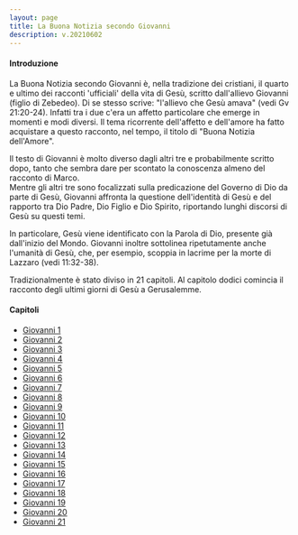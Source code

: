 ```yaml
---
layout: page
title: La Buona Notizia secondo Giovanni
description: v.20210602
---
```


#### Introduzione
La Buona Notizia secondo Giovanni è, nella tradizione dei cristiani, il quarto e ultimo dei racconti 'ufficiali' della vita di Gesù, 
scritto dall'allievo Giovanni (figlio di Zebedeo). Di se stesso scrive: "l'allievo che Gesù amava" (vedi Gv 21:20-24). 
Infatti tra i due c'era un affetto particolare che emerge in momenti e modi diversi. 
Il tema ricorrente dell'affetto e dell'amore ha fatto acquistare a questo racconto, nel tempo, il titolo di "Buona Notizia dell'Amore".

Il testo di Giovanni è molto diverso dagli altri tre e probabilmente scritto dopo, 
tanto che sembra dare per scontato la conoscenza almeno del racconto di Marco.  
Mentre gli altri tre sono focalizzati sulla predicazione del Governo di Dio da parte di Gesù, 
Giovanni affronta la questione dell'identità di Gesù e del rapporto tra Dio Padre, Dio Figlio e Dio Spirito, 
riportando lunghi discorsi di Gesù su questi temi.

In particolare, Gesù viene identificato con la Parola di Dio, presente già dall'inizio del Mondo. 
Giovanni inoltre sottolinea ripetutamente anche l'umanità di Gesù, che, per esempio, 
scoppia in lacrime per la morte di Lazzaro (vedi 11:32-38).

Tradizionalmente è stato diviso in 21 capitoli. 
Al capitolo dodici comincia il racconto degli ultimi giorni di Gesù a Gerusalemme.

#### Capitoli

* [Giovanni 1](pages/gv01.html)
* [Giovanni 2](pages/gv02.html)
* [Giovanni 3](pages/gv03.html)
* [Giovanni 4](pages/gv04.html)
* [Giovanni 5](pages/gv05.html)
* [Giovanni 6](pages/gv06.html)
* [Giovanni 7](pages/gv07.html)
* [Giovanni 8](pages/gv08.html)
* [Giovanni 9](pages/gv09.html)
* [Giovanni 10](pages/gv10.html)
* [Giovanni 11](pages/gv11.html)
* [Giovanni 12](pages/gv12.html)
* [Giovanni 13](pages/gv13.html)
* [Giovanni 14](pages/gv14.html)
* [Giovanni 15](pages/gv15.html)
* [Giovanni 16](pages/gv16.html)
* [Giovanni 17](pages/gv17.html)
* [Giovanni 18](pages/gv18.html)
* [Giovanni 19](pages/gv19.html)
* [Giovanni 20](pages/gv20.html)
* [Giovanni 21](pages/gv21.html)
